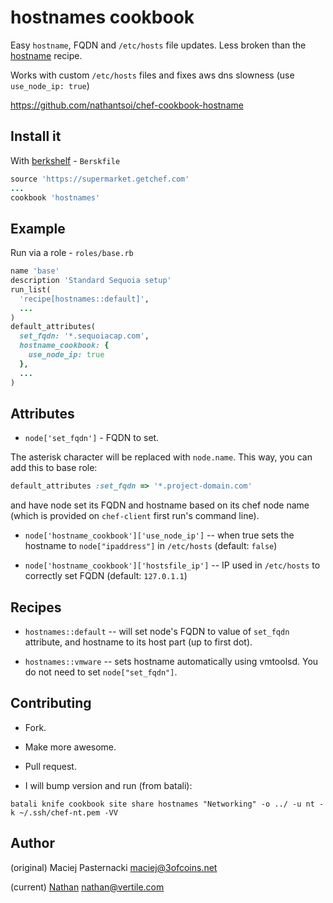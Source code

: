 # hostnames cookbook

Easy `hostname`, FQDN and `/etc/hosts` file updates. Less broken than the [hostname](https://github.com/3ofcoins/chef-cookbook-hostname) recipe.

Works with custom `/etc/hosts` files and fixes aws dns slowness (use `use_node_ip: true`)

https://github.com/nathantsoi/chef-cookbook-hostname

## Install it

With [berkshelf](http://berkshelf.com/) - `Berskfile`

```ruby
source 'https://supermarket.getchef.com'
...
cookbook 'hostnames'
```

## Example

Run via a role - `roles/base.rb`

```ruby
name 'base'
description 'Standard Sequoia setup'
run_list(
  'recipe[hostnames::default]',
  ...
)
default_attributes(
  set_fqdn: '*.sequoiacap.com',
  hostname_cookbook: {
    use_node_ip: true
  },
  ...
)
```

## Attributes

- `node['set_fqdn']` - FQDN to set.

The asterisk character will be replaced with `node.name`. This way,
you can add this to base role:

```ruby
default_attributes :set_fqdn => '*.project-domain.com'
```

and have node set its FQDN and hostname based on its chef node name
(which is provided on `chef-client` first run's command line).

- `node['hostname_cookbook']['use_node_ip']` -- when true
  sets the hostname to ```node["ipaddress"]``` in ```/etc/hosts``` (default: `false`)

- `node['hostname_cookbook']['hostsfile_ip']` -- IP used in
  `/etc/hosts` to correctly set FQDN (default: `127.0.1.1`)


## Recipes

* `hostnames::default` -- will set node's FQDN to value of `set_fqdn` attribute,
and hostname to its host part (up to first dot).

* `hostnames::vmware` -- sets hostname automatically using vmtoolsd.
You do not need to set `node["set_fqdn"]`.

## Contributing

* Fork.

* Make more awesome.

* Pull request.

* I will bump version and run (from batali):

```
batali knife cookbook site share hostnames "Networking" -o ../ -u nt -k ~/.ssh/chef-nt.pem -VV
```

## Author

(original) Maciej Pasternacki maciej@3ofcoins.net

(current) [Nathan](http://nathan.vertile.com) nathan@vertile.com
